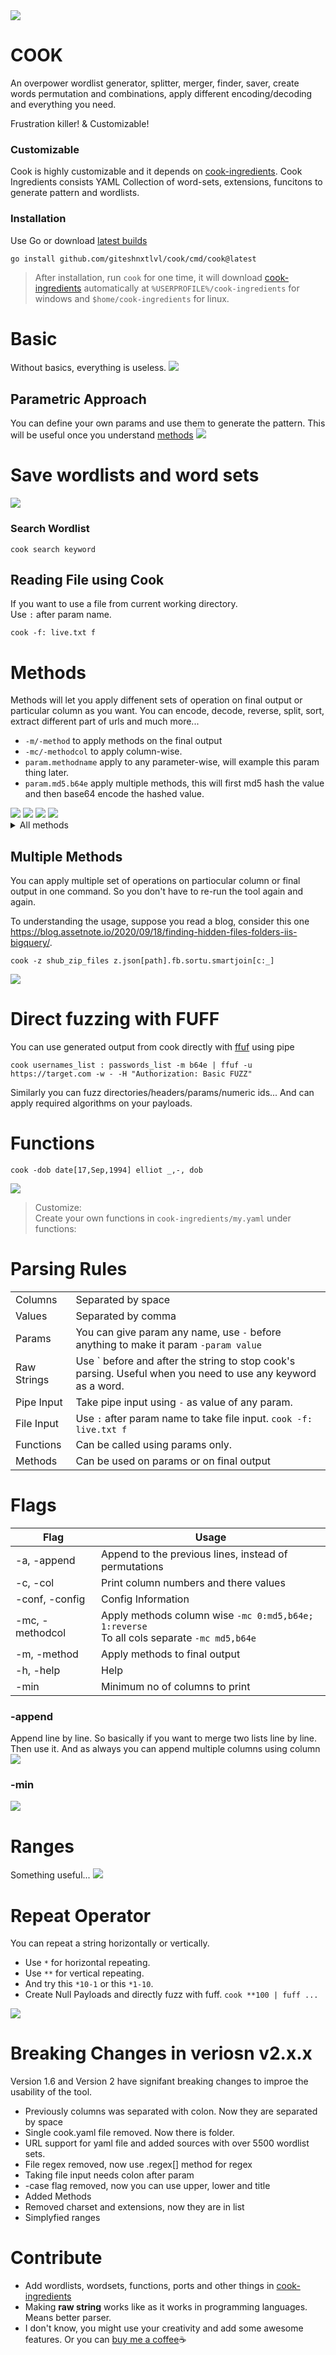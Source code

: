<img src="assets/head.png">

# COOK
An overpower wordlist generator, splitter, merger, finder, saver, create words permutation and combinations, apply different encoding/decoding and everything you need.  

Frustration killer! & Customizable!

### Customizable
Cook is highly customizable and it depends on
[cook-ingredients](https://github.com/giteshnxtlvl/cook-ingredients). Cook Ingredients consists YAML Collection of word-sets, extensions, funcitons to generate pattern and wordlists.

### Installation
Use Go or download [latest builds](https://github.com/giteshnxtlvl/cook/releases/)  
```
go install github.com/giteshnxtlvl/cook/cmd/cook@latest
```

> After installation, run `cook` for one time, it will download [cook-ingredients](https://github.com/giteshnxtlvl/cook-ingredients) automatically at `%USERPROFILE%/cook-ingredients` for windows and `$home/cook-ingredients` for linux.

# Basic
Without basics, everything is useless.
<img src="assets/basic.png">

## Parametric Approach
You can define your own params and use them to generate the pattern. This will be useful once you understand [methods](#methods)
<img src="assets/parameterapproach.png">

# Save wordlists and word sets
<img src="assets/savewordlist.png">

### Search Wordlist
```
cook search keyword
```

## Reading File using Cook
If you want to use a file from current working directory.  
Use `:` after param name. 
```
cook -f: live.txt f
```

# Methods
Methods will let you apply diffenent sets of operation on final output or particular column as you want. You can encode, decode, reverse, split, sort, extract different part of urls and much more...

- `-m/-method` to apply methods on the final output
- `-mc/-methodcol` to apply column-wise.
- `param.methodname` apply to any parameter-wise, will example this param thing later.
- `param.md5.b64e` apply multiple methods, this will first md5 hash the value and then base64 encode the hashed value.

<img src="assets/methods.png">
<img src="assets/meth1.png">
<img src="assets/meth2.png">
<img src="assets/meth3.png">

<details><summary>All methods</summary>

```
METHODS
    Apply different sets of operations to your wordlists

STRING/LIST/JSON
    sort                           - Sort them
    sortu                          - Sort them with unique values only
    reverse                        - Reverse string
    split                          - split[char]
    splitindex                     - splitindex[char:index]
    replace                        - Replace All replace[this:tothis]
    leet                           - a->4, b->8, e->3 ...
                                     leet[0] or leet[1]
    json                           - Extract JSON field
                                     json[key] or json[key:subkey:sub-subkey]
    smart                          - Separate words with naming convensions
                                     redirectUri, redirect_uri, redirect-uri  ->  [redirect, uri]
    smartjoin                      - This will split the words from naming convensions &
                                     param.smartjoin[c,_] (case, join)
                                     redirect-uri, redirectUri, redirect_uri ->  redirect_Uri

    u          upper               - Uppercase
    l          lower               - Lowercase
    t          title               - Titlecase

URLS
    fb         filebase            - Extract filename from path or url
    s          scheme              - Extract http, https, gohper, ws, etc. from URL
               user                - Extract username from url
               pass                - Extract password from url
    h          host                - Extract host from url
    p          port                - Extract port from url
    ph         path                - Extract path from url
    f          fragment            - Extract fragment from url
    q          query               - Extract whole query from url
    k          keys                - Extract keys from url
    v          values              - Extract values from url
    d          domain              - Extract domain from url
               tld                 - Extract tld from url
               alldir              - Extract all dirrectories from url's path
    sub        subdomain           - Extract subdomain from url
               allsubs             - Extract subdomain from url

ENCODERS
    b64e       b64encode           - Base64 encoder
    hexe       hexencode           - Hex string encoder
               charcode            - Give charcode encoding
                                     charcode[0] without semicolon
                                     charcode[1] with semicolon
    jsone      jsonescape          - JSON escape
    urle       urlencode           - URL encode reserved characters
               utf16               - UTF-16 encoder (Little Endian)
               utf16be             - UTF-16 encoder (Big Endian)
    xmle       xmlescape           - XML escape
    urleall    urlencodeall        - URL encode all characters
    unicodee   unicodeencodeall    - Unicode escape string encode (all characters)

DECODERS
    b64d       b64decode           - Base64 decoder
    hexd       hexdecode           - Hex string decoder
    jsonu      jsonunescape        - JSON unescape
    unicoded   unicodedecode       - Unicode escape string decode
    urld       urldecode           - URL decode
    xmlu       xmlunescape         - XML unescape

HASHES
    md5                            - MD5 sum
    sha1                           - SHA1 checksum
    sha224                         - SHA224 checksum
    sha256                         - SHA256 checksum
    sha384                         - SHA384 checksum
    sha512                         - SHA512 checksum
  
```
</details>

## Multiple Methods
You can apply multiple set of operations on partiocular column or final output in one command. So you don't have to re-run the tool again and again.

To understanding the usage, suppose you read a blog, consider this one https://blog.assetnote.io/2020/09/18/finding-hidden-files-folders-iis-bigquery/.

```
cook -z shub_zip_files z.json[path].fb.sortu.smartjoin[c:_]
```

<img src="./assets/multiplemethods.png">

# Direct fuzzing with FUFF
You can use generated output from cook directly with [ffuf](https://github.com/ffuf/ffuf) using pipe

```
cook usernames_list : passwords_list -m b64e | ffuf -u https://target.com -w - -H "Authorization: Basic FUZZ"
```

Similarly you can fuzz directories/headers/params/numeric ids... And can apply required algorithms on your payloads.

# Functions
```
cook -dob date[17,Sep,1994] elliot _,-, dob
```
<img src="./assets/functions.png">

> Customize:    
 Create your own functions in `cook-ingredients/my.yaml` under functions:

# Parsing Rules
|  |  |
|---|---|
|Columns| Separated by space |
|Values| Separated by comma |
|Params| You can give param any name, use `-` before anything to make it param `-param value` |
|Raw Strings| Use ` before and after the string to stop cook's parsing. Useful when you need to use any keyword as a word. |
|Pipe Input| Take pipe input using `-` as value of any param. |
|File Input| Use `:` after param name to take file input. `cook -f: live.txt f`|
|Functions | Can be called using params only. |
|Methods | Can be used on params or on final output |

# Flags
| Flag | Usage |
|---|---|
|-a, -append| Append to the previous lines, instead of permutations |
|-c, -col| Print column numbers and there values |
|-conf, -config| Config Information |
|-mc, -methodcol| Apply methods column wise  `-mc 0:md5,b64e; 1:reverse` <br> To all cols separate  `-mc md5,b64e` |
|-m, -method| Apply methods to final output |
|-h, -help| Help |
|-min | Minimum no of columns to print |

### -append
Append line by line. So basically if you want to merge two lists line by line. Then use it. And as always you can append multiple columns using column
<img src="./assets/append.png"> 

### -min
<img src="./assets/min.png">

# Ranges
Something useful...
<img src="./assets/ranges.png">

# Repeat Operator
You can repeat a string horizontally or vertically.
- Use `*` for horizontal repeating.
- Use `**` for vertical repeating.
- And try this `*10-1` or this `*1-10`.
- Create Null Payloads and directly fuzz with fuff. `cook **100 | fuff ...`
<img src="./assets/repeat.png">

</details>

# Breaking Changes in veriosn v2.x.x
Version 1.6 and Version 2 have signifant breaking changes to improe the usability of the tool.

- Previously columns was separated with colon. Now they are separated by space
- Single cook.yaml file removed. Now there is folder.
- URL support for yaml file and added sources with over 5500 wordlist sets.
- File regex removed, now use .regex[] method for regex
- Taking file input needs colon after param
- -case flag removed, now you can use upper, lower and title
- Added Methods
- Removed charset and extensions, now they are in list
- Simplyfied ranges

# Contribute
- Add wordlists, wordsets, functions, ports and other things in [cook-ingredients](https://github.com/giteshnxtlvl/cook-ingredients)
- Making **raw string** works like as it works in programming languages. Means better parser.
- I don't know, you might use your creativity and add some awesome features.
Or you can [buy me a coffee](https://www.buymeacoffee.com/giteshnxtlvl)☕
